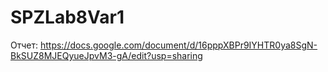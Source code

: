 # SPZLab8Var1

Отчет: https://docs.google.com/document/d/16pppXBPr9IYHTR0ya8SgN-BkSUZ8MJEQyueJpvM3-gA/edit?usp=sharing

